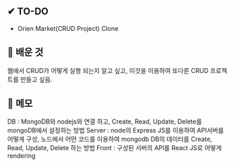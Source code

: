 ## ✔ TO-DO

- Orien Market(CRUD Project) Clone

## 💾 배운 것

웹에서 CRUD가 어떻게 실행 되는지 알고 싶고, 이것을 이용하여 또다른 CRUD 프로젝트를 만들고 싶음.

## 📝 메모

DB : MongoDB와 nodejs와 연결 하고, Create, Read, Update, Delete를 mongoDB에서 설정하는 방법
Server : node의 Express JS를 이용하여 API서버를 어떻게 구성, 노드에서 어떤 코드를 이용하여 mongodb DB의 데이터를 Create, Read, Update, Delete 하는 방법
Front : 구성된 서버의 API를 React JS로 어떻게 rendering
